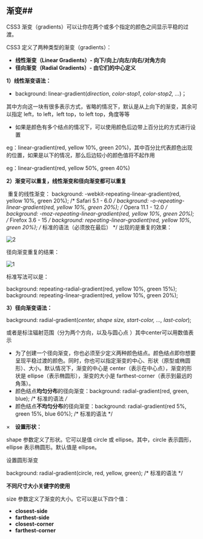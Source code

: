 ## 	渐变## 

CSS3 渐变（gradients）可以让你在两个或多个指定的颜色之间显示平稳的过渡。

CSS3 定义了两种类型的渐变（gradients）：

- **线性渐变（Linear Gradients）- 向下/向上/向左/向右/对角方向**
- **径向渐变（Radial Gradients）- 由它们的中心定义**

**1）线性渐变语法：** 

- background: linear-gradient(*direction*, *color-stop1*, *color-stop2, ...*)；

其中方向这一块有很多表示方式，省略的情况下，默认是从上向下的渐变，其余可以指定 left，to left，left top，to left top，角度等等

- 如果是颜色有多个结点的情况下，可以使用颜色后边带上百分比的方式进行设置

eg：linear-gradient(red, yellow 10%, green 20%)，其中百分比代表颜色出现的位置，如果是以下的情况，那么后边较小的颜色值将不起作用

eg：linear-gradient(red, yellow 50%, green 40%)

**2）渐变可以重复，线性渐变和径向渐变都可以重复** 　 

​	重复的线性渐变：
    background: -webkit-repeating-linear-gradient(red, yellow 10%, green 20%); /* Safari 5.1 - 6.0 */
    background: -o-repeating-linear-gradient(red, yellow 10%, green 20%); /* Opera 11.1 - 12.0 */
    background: -moz-repeating-linear-gradient(red, yellow 10%, green 20%); /* Firefox 3.6 - 15 */
    background: repeating-linear-gradient(red, yellow 10%, green 20%); /* 标准的语法（必须放在最后） */
出现的是重复的效果：

![2](C:\Users\wochu\Desktop\LearningNote\s_015CSS3知识点总结\渐变\2.png)

径向渐变重复的结果：

![1](C:\Users\wochu\Desktop\LearningNote\s_015CSS3知识点总结\渐变\1.png)

标准写法可以是：

background: repeating-radial-gradient(red, yellow 10%, green 15%);                                                                                                                                                                                                                                                                                                                                                                                                                                                                                                                                 background: repeating-linear-gradient(red, yellow 10%, green 20%);  

**3）径向渐变语法：**

background: radial-gradient(*center, shape size, start-color, ..., last-color*);

或者是标注辐射范围（分为两个方向，以及与圆心点 ）其中center可以用数值表示

- 为了创建一个径向渐变，你也必须至少定义两种颜色结点。颜色结点即你想要呈现平稳过渡的颜色。同时，你也可以指定渐变的中心、形状（原型或椭圆形）、大小。默认情况下，渐变的中心是 center（表示在中心点），渐变的形状是 ellipse（表示椭圆形），渐变的大小是 farthest-corner（表示到最远的角落）。
- 颜色结点**均匀分布**的径向渐变：background: radial-gradient(red, green, blue); /* 标准的语法 */*
- 颜色结点**不均匀分布**的径向渐变：background: radial-gradient(red 5%, green 15%, blue 60%); /* 标准的语法 */

×　**设置形状：** 

shape 参数定义了形状。它可以是值 circle 或 ellipse。其中，circle 表示圆形，ellipse 表示椭圆形。默认值是 ellipse。

设置圆形渐变

background: radial-gradient(circle, red, yellow, green); /* 标准的语法 */

**不同尺寸大小关键字的使用** 

size 参数定义了渐变的大小。它可以是以下四个值：

- **closest-side**
- **farthest-side**
- **closest-corner**
- **farthest-corner**